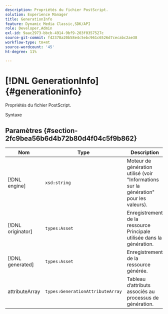 ```yaml
---
description: Propriétés du fichier PostScript.
solution: Experience Manager
title: GenerationInfo
feature: Dynamic Media Classic,SDK/API
role: Developer,Admin
exl-id: 9aac2973-bbcb-4914-9bf9-203f0357527c
source-git-commit: f42378a20b58e4c5ebc961c6526d7cecabc2ae38
workflow-type: tm+mt
source-wordcount: '45'
ht-degree: 11%

---
```


# [!DNL GenerationInfo]{#generationinfo}

Propriétés du fichier PostScript.

Syntaxe

## Paramètres {#section-2fc9bea56b6d4b72b80d4f04c5f9b862}

| Nom | Type | Description |
|---|---|---|
| [!DNL engine] | `xsd:string` | Moteur de génération utilisé (voir &quot;Informations sur la génération&quot; pour les valeurs). |
| [!DNL originator] | `types:Asset` | Enregistrement de la ressource Principale utilisée dans la génération. |
| [!DNL generated] | `types:Asset` | Enregistrement de la ressource générée. |
| attributeArray | `types:GenerationAttributeArray` | Tableau d’attributs associés au processus de génération. |
